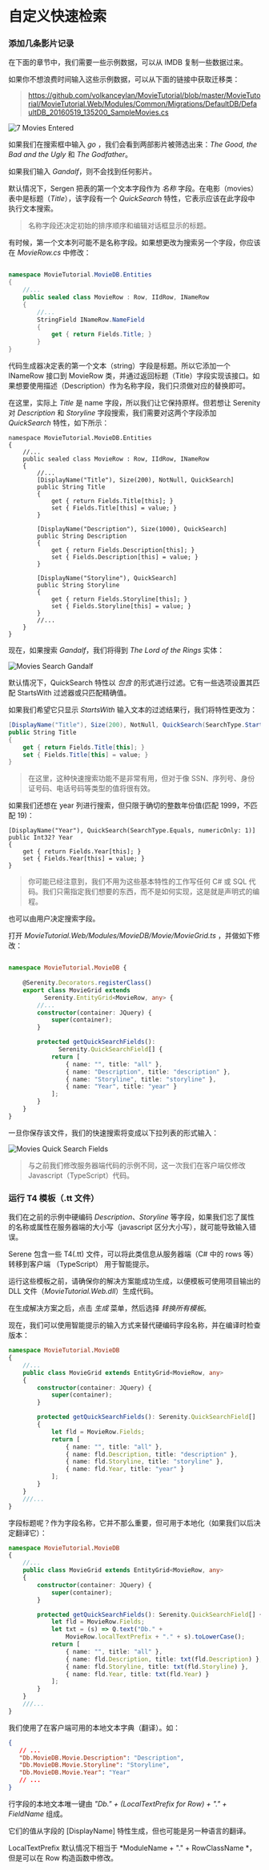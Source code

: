 
# 自定义快速检索

### 添加几条影片记录

在下面的章节中，我们需要一些示例数据，可以从 IMDB 复制一些数据过来。

如果你不想浪费时间输入这些示例数据，可以从下面的链接中获取迁移类：

> https://github.com/volkanceylan/MovieTutorial/blob/master/MovieTutorial/MovieTutorial.Web/Modules/Common/Migrations/DefaultDB/DefaultDB_20160519_135200_SampleMovies.cs


![7 Movies Entered](img/mdb_sample_movies.png)

如果我们在搜索框中输入 *go* ，我们会看到两部影片被筛选出来：*The Good, the Bad and the Ugly* 和 *The Godfather*。

如果我们输入 *Gandalf*，则不会找到任何影片。

默认情况下，Sergen 把表的第一个文本字段作为 *名称* 字段。在电影（movies）表中是标题（*Title*），该字段有一个 *QuickSearch* 特性，它表示应该在此字段中执行文本搜索。

> 名称字段还决定初始的排序顺序和编辑对话框显示的标题。

有时候，第一个文本列可能不是名称字段。如果想更改为搜索另一个字段，你应该在 *MovieRow.cs* 中修改：

```cs

namespace MovieTutorial.MovieDB.Entities
{
    //...
    public sealed class MovieRow : Row, IIdRow, INameRow
    {
        //...
        StringField INameRow.NameField
        {
            get { return Fields.Title; }
        }
}
```

代码生成器决定表的第一个文本（string）字段是标题。所以它添加一个 INameRow 接口到 MovieRow 类，并通过返回标题（Title）字段实现该接口。如果想要使用描述（Description）作为名称字段，我们只须做对应的替换即可。

在这里，实际上 *Title* 是 name 字段，所以我们让它保持原样。但若想让 Serenity 对 *Description* 和 *Storyline* 字段搜索，我们需要对这两个字段添加 *QuickSearch* 特性，如下所示：

```
namespace MovieTutorial.MovieDB.Entities
{
    //...
    public sealed class MovieRow : Row, IIdRow, INameRow
    {
        //...
        [DisplayName("Title"), Size(200), NotNull, QuickSearch]
        public String Title
        {
            get { return Fields.Title[this]; }
            set { Fields.Title[this] = value; }
        }

        [DisplayName("Description"), Size(1000), QuickSearch]
        public String Description
        {
            get { return Fields.Description[this]; }
            set { Fields.Description[this] = value; }
        }

        [DisplayName("Storyline"), QuickSearch]
        public String Storyline
        {
            get { return Fields.Storyline[this]; }
            set { Fields.Storyline[this] = value; }
        }
        //...
    }
}
```

现在，如果搜索 *Gandalf*，我们将得到 *The Lord of the Rings* 实体：

![Movies Search Gandalf](img/mdb_movie_gandalf.png)

默认情况下，QuickSearch 特性以 *包含* 的形式进行过滤。它有一些选项设置其匹配 StartsWith 过滤器或只匹配精确值。

如果我们希望它只显示 *StartsWith* 输入文本的过滤结果行，我们将特性更改为：

```cs
[DisplayName("Title"), Size(200), NotNull, QuickSearch(SearchType.StartsWith)]
public String Title
{
    get { return Fields.Title[this]; }
    set { Fields.Title[this] = value; }
}
```

> 在这里，这种快速搜索功能不是非常有用，但对于像 SSN、序列号、身份证号码、电话号码等类型的值将很有效。

如果我们还想在 year 列进行搜索，但只限于确切的整数年份值(匹配 1999，不匹配 19)：

```
[DisplayName("Year"), QuickSearch(SearchType.Equals, numericOnly: 1)]
public Int32? Year
{
    get { return Fields.Year[this]; }
    set { Fields.Year[this] = value; }
}
```

> 你可能已经注意到，我们不用为这些基本特性的工作写任何 C# 或 SQL 代码。我们只需指定我们想要的东西，而不是如何实现，这是就是声明式的编程。

也可以由用户决定搜索字段。

打开 *MovieTutorial.Web/Modules/MovieDB/Movie/MovieGrid.ts* ，并做如下修改：

```ts

namespace MovieTutorial.MovieDB {
    
    @Serenity.Decorators.registerClass()
    export class MovieGrid extends 
          Serenity.EntityGrid<MovieRow, any> {
        //...
        constructor(container: JQuery) {
            super(container);
        }

        protected getQuickSearchFields():
              Serenity.QuickSearchField[] {
            return [
                { name: "", title: "all" },
                { name: "Description", title: "description" },
                { name: "Storyline", title: "storyline" },
                { name: "Year", title: "year" }
            ];
        }
    }
}
```

一旦你保存该文件，我们的快速搜索将变成以下拉列表的形式输入：

![Movies Quick Search Fields](img/mdb_movie_quicksearchfield.png)

> 与之前我们修改服务器端代码的示例不同，这一次我们在客户端仅修改 Javascript（TypeScript）代码。


### 运行 T4 模板（.tt 文件）

我们在之前的示例中硬编码 *Description*、*Storyline* 等字段，如果我们忘了属性的名称或属性在服务器端的大小写（javascript 区分大小写），就可能导致输入错误。

Serene 包含一些 T4(.tt) 文件，可以将此类信息从服务器端（C# 中的 rows 等）转移到客户端 （TypeScript） 用于智能提示。

运行这些模板之前，请确保你的解决方案能成功生成，以便模板可使用项目输出的 DLL 文件（*MovieTutorial.Web.dll*）生成代码。

在生成解决方案之后，点击 *生成* 菜单，然后选择 *转换所有模板*。

现在，我们可以使用智能提示的输入方式来替代硬编码字段名称，并在编译时检查版本：

```ts
namespace MovieTutorial.MovieDB
{
    //...
    public class MovieGrid extends EntityGrid<MovieRow, any>
    {
        constructor(container: JQuery) {
            super(container);
        }

        protected getQuickSearchFields(): Serenity.QuickSearchField[]
        {
            let fld = MovieRow.Fields;
            return [
                { name: "", title: "all" },
                { name: fld.Description, title: "description" },
                { name: fld.Storyline, title: "storyline" },
                { name: fld.Year, title: "year" }
            ];
        }
    }
    ///...
}
```

字段标题呢？作为字段名称，它并不那么重要，但可用于本地化（如果我们以后决定翻译它）：

```ts
namespace MovieTutorial.MovieDB
{
    //...
    public class MovieGrid extends EntityGrid<MovieRow, any>
    {
        constructor(container: JQuery) {
            super(container);
        }

        protected getQuickSearchFields(): Serenity.QuickSearchField[] {
            let fld = MovieRow.Fields;
            let txt = (s) => Q.text("Db." + 
                MovieRow.localTextPrefix + "." + s).toLowerCase();
            return [
                { name: "", title: "all" },
                { name: fld.Description, title: txt(fld.Description) },
                { name: fld.Storyline, title: txt(fld.Storyline) },
                { name: fld.Year, title: txt(fld.Year) }
            ];
        }
    }
    ///...
}
```

我们使用了在客户端可用的本地文本字典（翻译）。如：

```json
{
   // ...
   "Db.MovieDB.Movie.Description": "Description",
   "Db.MovieDB.Movie.Storyline": "Storyline",
   "Db.MovieDB.Movie.Year": "Year"
   // ...
}
```

行字段的本地文本唯一键由 *"Db." + (LocalTextPrefix for Row) + "." + FieldName* 组成。

它们的值从字段的 [DisplayName] 特性生成，但也可能是另一种语言的翻译。

LocalTextPrefix 默认情况下相当于 *ModuleName + "." + RowClassName *，但是可以在 Row 构造函数中修改。


